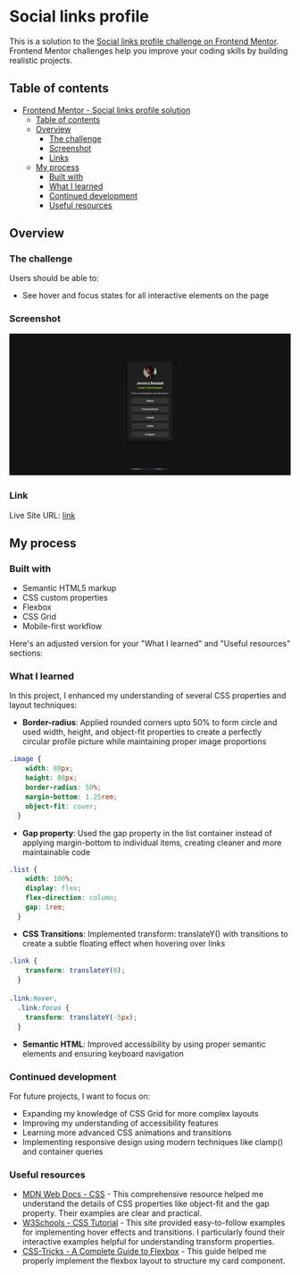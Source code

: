 # Social links profile

This is a solution to the [Social links profile challenge on Frontend Mentor](https://www.frontendmentor.io/challenges/social-links-profile-UG32l9m6dQ). Frontend Mentor challenges help you improve your coding skills by building realistic projects. 

## Table of contents

- [Frontend Mentor - Social links profile solution](#frontend-mentor---social-links-profile-solution)
  - [Table of contents](#table-of-contents)
  - [Overview](#overview)
    - [The challenge](#the-challenge)
    - [Screenshot](#screenshot)
    - [Links](#links)
  - [My process](#my-process)
    - [Built with](#built-with)
    - [What I learned](#what-i-learned)
    - [Continued development](#continued-development)
    - [Useful resources](#useful-resources)

## Overview

### The challenge

Users should be able to:

- See hover and focus states for all interactive elements on the page

### Screenshot
![screenshots](./assets/webpage_live.png)

### Link
Live Site URL: [link](https://rffkive.github.io/Blog-preview-card/)

## My process

### Built with

- Semantic HTML5 markup
- CSS custom properties
- Flexbox
- CSS Grid
- Mobile-first workflow

Here's an adjusted version for your "What I learned" and "Useful resources" sections:

### What I learned

In this project, I enhanced my understanding of several CSS properties and layout techniques:

- **Border-radius**: Applied rounded corners upto 50% to form circle and used width, height, and object-fit properties to create a perfectly circular profile picture while maintaining proper image proportions
```css
.image {
    width: 88px;
    height: 88px;
    border-radius: 50%;
    margin-bottom: 1.25rem;
    object-fit: cover;
  }
```
- **Gap property**: Used the gap property in the list container instead of applying margin-bottom to individual items, creating cleaner and more maintainable code
```css
.list {
    width: 100%;
    display: flex;
    flex-direction: column;
    gap: 1rem;
  }
  ```
- **CSS Transitions**: Implemented transform: translateY() with transitions to create a subtle floating effect when hovering over links
```css
.link {
    transform: translateY(0);
  }
  
.link:hover,
  .link:focus {
    transform: translateY(-5px);
  }
```
- **Semantic HTML**: Improved accessibility by using proper semantic elements and ensuring keyboard navigation

### Continued development

For future projects, I want to focus on:
- Expanding my knowledge of CSS Grid for more complex layouts
- Improving my understanding of accessibility features
- Learning more advanced CSS animations and transitions
- Implementing responsive design using modern techniques like clamp() and container queries

### Useful resources

- [MDN Web Docs - CSS](https://developer.mozilla.org/en-US/docs/Web/CSS) - This comprehensive resource helped me understand the details of CSS properties like object-fit and the gap property. Their examples are clear and practical.
- [W3Schools - CSS Tutorial](https://www.w3schools.com/css/) - This site provided easy-to-follow examples for implementing hover effects and transitions. I particularly found their interactive examples helpful for understanding transform properties.
- [CSS-Tricks - A Complete Guide to Flexbox](https://css-tricks.com/snippets/css/a-guide-to-flexbox/) - This guide helped me properly implement the flexbox layout to structure my card component.
